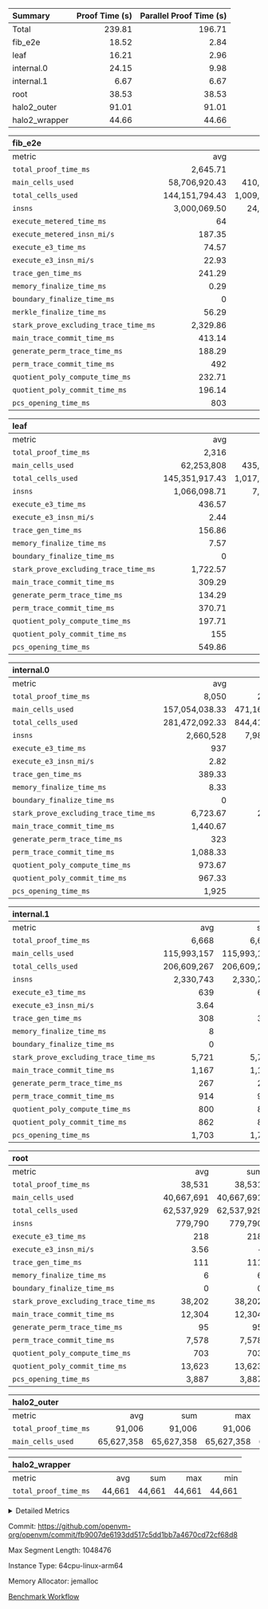 | Summary | Proof Time (s) | Parallel Proof Time (s) |
|:---|---:|---:|
| Total |  239.81 |  196.71 |
| fib_e2e |  18.52 |  2.84 |
| leaf |  16.21 |  2.96 |
| internal.0 |  24.15 |  9.98 |
| internal.1 |  6.67 |  6.67 |
| root |  38.53 |  38.53 |
| halo2_outer |  91.01 |  91.01 |
| halo2_wrapper |  44.66 |  44.66 |


| fib_e2e |||||
|:---|---:|---:|---:|---:|
|metric|avg|sum|max|min|
| `total_proof_time_ms ` |  2,645.71 |  18,520 |  2,841 |  2,018 |
| `main_cells_used     ` |  58,706,920.43 |  410,948,443 |  59,844,647 |  51,910,452 |
| `total_cells_used    ` |  144,151,794.43 |  1,009,062,561 |  146,800,305 |  128,306,942 |
| `insns               ` |  3,000,069.50 |  24,000,556 |  12,000,278 |  1,512,278 |
| `execute_metered_time_ms` |  64 | -          | -          | -          |
| `execute_metered_insn_mi/s` |  187.35 | -          |  187.35 |  187.35 |
| `execute_e3_time_ms  ` |  74.57 |  522 |  76 |  66 |
| `execute_e3_insn_mi/s` |  22.93 | -          |  22.97 |  22.88 |
| `trace_gen_time_ms   ` |  241.29 |  1,689 |  246 |  221 |
| `memory_finalize_time_ms` |  0.29 |  2 |  1 |  0 |
| `boundary_finalize_time_ms` |  0 |  0 |  0 |  0 |
| `merkle_finalize_time_ms` |  56.29 |  394 |  57 |  56 |
| `stark_prove_excluding_trace_time_ms` |  2,329.86 |  16,309 |  2,519 |  1,731 |
| `main_trace_commit_time_ms` |  413.14 |  2,892 |  470 |  309 |
| `generate_perm_trace_time_ms` |  188.29 |  1,318 |  214 |  127 |
| `perm_trace_commit_time_ms` |  492 |  3,444 |  522 |  337 |
| `quotient_poly_compute_time_ms` |  232.71 |  1,629 |  249 |  169 |
| `quotient_poly_commit_time_ms` |  196.14 |  1,373 |  250 |  159 |
| `pcs_opening_time_ms ` |  803 |  5,621 |  838 |  627 |

| leaf |||||
|:---|---:|---:|---:|---:|
|metric|avg|sum|max|min|
| `total_proof_time_ms ` |  2,316 |  16,212 |  2,957 |  2,120 |
| `main_cells_used     ` |  62,253,808 |  435,776,656 |  72,208,875 |  59,356,337 |
| `total_cells_used    ` |  145,351,917.43 |  1,017,463,422 |  170,455,413 |  137,854,587 |
| `insns               ` |  1,066,098.71 |  7,462,691 |  1,260,185 |  1,007,122 |
| `execute_e3_time_ms  ` |  436.57 |  3,056 |  466 |  429 |
| `execute_e3_insn_mi/s` |  2.44 | -          |  2.70 |  2.33 |
| `trace_gen_time_ms   ` |  156.86 |  1,098 |  185 |  148 |
| `memory_finalize_time_ms` |  7.57 |  53 |  8 |  7 |
| `boundary_finalize_time_ms` |  0 |  0 |  0 |  0 |
| `stark_prove_excluding_trace_time_ms` |  1,722.57 |  12,058 |  2,306 |  1,540 |
| `main_trace_commit_time_ms` |  309.29 |  2,165 |  415 |  268 |
| `generate_perm_trace_time_ms` |  134.29 |  940 |  178 |  115 |
| `perm_trace_commit_time_ms` |  370.71 |  2,595 |  505 |  325 |
| `quotient_poly_compute_time_ms` |  197.71 |  1,384 |  254 |  178 |
| `quotient_poly_commit_time_ms` |  155 |  1,085 |  224 |  139 |
| `pcs_opening_time_ms ` |  549.86 |  3,849 |  721 |  496 |

| internal.0 |||||
|:---|---:|---:|---:|---:|
|metric|avg|sum|max|min|
| `total_proof_time_ms ` |  8,050 |  24,150 |  9,979 |  4,442 |
| `main_cells_used     ` |  157,054,038.33 |  471,162,115 |  201,496,393 |  70,097,265 |
| `total_cells_used    ` |  281,472,092.33 |  844,416,277 |  360,281,403 |  126,911,539 |
| `insns               ` |  2,660,528 |  7,981,584 |  3,422,649 |  1,151,497 |
| `execute_e3_time_ms  ` |  937 |  2,811 |  1,204 |  420 |
| `execute_e3_insn_mi/s` |  2.82 | -          |  2.87 |  2.74 |
| `trace_gen_time_ms   ` |  389.33 |  1,168 |  495 |  179 |
| `memory_finalize_time_ms` |  8.33 |  25 |  9 |  7 |
| `boundary_finalize_time_ms` |  0 |  0 |  0 |  0 |
| `stark_prove_excluding_trace_time_ms` |  6,723.67 |  20,171 |  8,281 |  3,843 |
| `main_trace_commit_time_ms` |  1,440.67 |  4,322 |  1,861 |  701 |
| `generate_perm_trace_time_ms` |  323 |  969 |  402 |  172 |
| `perm_trace_commit_time_ms` |  1,088.33 |  3,265 |  1,336 |  596 |
| `quotient_poly_compute_time_ms` |  973.67 |  2,921 |  1,199 |  528 |
| `quotient_poly_commit_time_ms` |  967.33 |  2,902 |  1,208 |  635 |
| `pcs_opening_time_ms ` |  1,925 |  5,775 |  2,294 |  1,207 |

| internal.1 |||||
|:---|---:|---:|---:|---:|
|metric|avg|sum|max|min|
| `total_proof_time_ms ` |  6,668 |  6,668 |  6,668 |  6,668 |
| `main_cells_used     ` |  115,993,157 |  115,993,157 |  115,993,157 |  115,993,157 |
| `total_cells_used    ` |  206,609,267 |  206,609,267 |  206,609,267 |  206,609,267 |
| `insns               ` |  2,330,743 |  2,330,743 |  2,330,743 |  2,330,743 |
| `execute_e3_time_ms  ` |  639 |  639 |  639 |  639 |
| `execute_e3_insn_mi/s` |  3.64 | -          |  3.64 |  3.64 |
| `trace_gen_time_ms   ` |  308 |  308 |  308 |  308 |
| `memory_finalize_time_ms` |  8 |  8 |  8 |  8 |
| `boundary_finalize_time_ms` |  0 |  0 |  0 |  0 |
| `stark_prove_excluding_trace_time_ms` |  5,721 |  5,721 |  5,721 |  5,721 |
| `main_trace_commit_time_ms` |  1,167 |  1,167 |  1,167 |  1,167 |
| `generate_perm_trace_time_ms` |  267 |  267 |  267 |  267 |
| `perm_trace_commit_time_ms` |  914 |  914 |  914 |  914 |
| `quotient_poly_compute_time_ms` |  800 |  800 |  800 |  800 |
| `quotient_poly_commit_time_ms` |  862 |  862 |  862 |  862 |
| `pcs_opening_time_ms ` |  1,703 |  1,703 |  1,703 |  1,703 |

| root |||||
|:---|---:|---:|---:|---:|
|metric|avg|sum|max|min|
| `total_proof_time_ms ` |  38,531 |  38,531 |  38,531 |  38,531 |
| `main_cells_used     ` |  40,667,691 |  40,667,691 |  40,667,691 |  40,667,691 |
| `total_cells_used    ` |  62,537,929 |  62,537,929 |  62,537,929 |  62,537,929 |
| `insns               ` |  779,790 |  779,790 |  779,790 |  779,790 |
| `execute_e3_time_ms  ` |  218 |  218 |  218 |  218 |
| `execute_e3_insn_mi/s` |  3.56 | -          |  3.56 |  3.56 |
| `trace_gen_time_ms   ` |  111 |  111 |  111 |  111 |
| `memory_finalize_time_ms` |  6 |  6 |  6 |  6 |
| `boundary_finalize_time_ms` |  0 |  0 |  0 |  0 |
| `stark_prove_excluding_trace_time_ms` |  38,202 |  38,202 |  38,202 |  38,202 |
| `main_trace_commit_time_ms` |  12,304 |  12,304 |  12,304 |  12,304 |
| `generate_perm_trace_time_ms` |  95 |  95 |  95 |  95 |
| `perm_trace_commit_time_ms` |  7,578 |  7,578 |  7,578 |  7,578 |
| `quotient_poly_compute_time_ms` |  703 |  703 |  703 |  703 |
| `quotient_poly_commit_time_ms` |  13,623 |  13,623 |  13,623 |  13,623 |
| `pcs_opening_time_ms ` |  3,887 |  3,887 |  3,887 |  3,887 |

| halo2_outer |||||
|:---|---:|---:|---:|---:|
|metric|avg|sum|max|min|
| `total_proof_time_ms ` |  91,006 |  91,006 |  91,006 |  91,006 |
| `main_cells_used     ` |  65,627,358 |  65,627,358 |  65,627,358 |  65,627,358 |

| halo2_wrapper |||||
|:---|---:|---:|---:|---:|
|metric|avg|sum|max|min|
| `total_proof_time_ms ` |  44,661 |  44,661 |  44,661 |  44,661 |



<details>
<summary>Detailed Metrics</summary>

|  | trace_gen_time_ms | total_cells_used | prove_time_ms | prove_for_evm_time_ms | memory_finalize_time_ms | main_cells_used | insns | execute_e3_time_ms | execute_e3_insn_mi/s | boundary_finalize_time_ms | app proof_time_ms | agg_layer_time_ms |
| --- | --- | --- | --- | --- | --- | --- | --- | --- | --- | --- | --- |
|  | 111 | 62,537,929 | 91,020 | 44,661 | 7 | 40,667,691 | 779,790 | 219 | 3.55 | 0 | 27,598 | 39,602 | 

| group | total_proof_time_ms | single_leaf_agg_time_ms | single_internal_agg_time_ms | prove_segment_time_ms | num_children | memory_to_vec_partition_time_ms | main_cells_used | insns | fri.log_blowup | execute_metered_time_ms | execute_metered_insn_mi/s | compute_user_public_values_proof_time_ms |
| --- | --- | --- | --- | --- | --- | --- | --- | --- | --- | --- | --- | --- |
| fib_e2e |  |  |  | 3,268 |  | 23 |  | 12,000,278 | 1 | 64 | 187.35 | 53 | 
| halo2_outer | 91,006 |  |  |  |  |  | 65,627,358 |  |  |  |  |  | 
| halo2_wrapper | 44,661 |  |  |  |  |  |  |  |  |  |  |  | 
| internal.0 |  |  | 5,641 |  | 3 |  |  |  | 2 |  |  |  | 
| internal.1 |  |  | 7,890 |  | 3 |  |  |  | 2 |  |  |  | 
| leaf |  | 3,666 |  |  | 1 |  |  |  | 1 |  |  |  | 

| group | air_name | idx | rows | prep_cols | perm_cols | main_cols | cells |
| --- | --- | --- | --- | --- | --- | --- | --- |
| internal.0 | AccessAdapterAir<2> | 0 | 1,048,576 |  | 12 | 11 | 24,117,248 | 
| internal.0 | AccessAdapterAir<2> | 1 | 1,048,576 |  | 12 | 11 | 24,117,248 | 
| internal.0 | AccessAdapterAir<2> | 2 | 524,288 |  | 12 | 11 | 12,058,624 | 
| internal.0 | AccessAdapterAir<4> | 0 | 524,288 |  | 12 | 13 | 13,107,200 | 
| internal.0 | AccessAdapterAir<4> | 1 | 524,288 |  | 12 | 13 | 13,107,200 | 
| internal.0 | AccessAdapterAir<4> | 2 | 262,144 |  | 12 | 13 | 6,553,600 | 
| internal.0 | AccessAdapterAir<8> | 0 | 16,384 |  | 12 | 17 | 475,136 | 
| internal.0 | AccessAdapterAir<8> | 1 | 16,384 |  | 12 | 17 | 475,136 | 
| internal.0 | AccessAdapterAir<8> | 2 | 4,096 |  | 12 | 17 | 118,784 | 
| internal.0 | FriReducedOpeningAir | 0 | 1,048,576 |  | 44 | 27 | 74,448,896 | 
| internal.0 | FriReducedOpeningAir | 1 | 1,048,576 |  | 44 | 27 | 74,448,896 | 
| internal.0 | FriReducedOpeningAir | 2 | 524,288 |  | 44 | 27 | 37,224,448 | 
| internal.0 | JalRangeCheckAir | 0 | 131,072 |  | 16 | 12 | 3,670,016 | 
| internal.0 | JalRangeCheckAir | 1 | 131,072 |  | 16 | 12 | 3,670,016 | 
| internal.0 | JalRangeCheckAir | 2 | 65,536 |  | 16 | 12 | 1,835,008 | 
| internal.0 | NativePoseidon2Air<BabyBearParameters>, 1> | 0 | 262,144 |  | 160 | 398 | 146,276,352 | 
| internal.0 | NativePoseidon2Air<BabyBearParameters>, 1> | 1 | 262,144 |  | 160 | 398 | 146,276,352 | 
| internal.0 | NativePoseidon2Air<BabyBearParameters>, 1> | 2 | 65,536 |  | 160 | 398 | 36,569,088 | 
| internal.0 | PhantomAir | 0 | 65,536 |  | 8 | 6 | 917,504 | 
| internal.0 | PhantomAir | 1 | 65,536 |  | 8 | 6 | 917,504 | 
| internal.0 | PhantomAir | 2 | 16,384 |  | 8 | 6 | 229,376 | 
| internal.0 | ProgramAir | 0 | 131,072 |  | 8 | 10 | 2,359,296 | 
| internal.0 | ProgramAir | 1 | 131,072 |  | 8 | 10 | 2,359,296 | 
| internal.0 | ProgramAir | 2 | 131,072 |  | 8 | 10 | 2,359,296 | 
| internal.0 | VariableRangeCheckerAir | 0 | 262,144 | 2 | 8 | 1 | 2,359,296 | 
| internal.0 | VariableRangeCheckerAir | 1 | 262,144 | 2 | 8 | 1 | 2,359,296 | 
| internal.0 | VariableRangeCheckerAir | 2 | 262,144 | 2 | 8 | 1 | 2,359,296 | 
| internal.0 | VmAirWrapper<AluNativeAdapterAir, FieldArithmeticCoreAir> | 0 | 2,097,152 |  | 20 | 29 | 102,760,448 | 
| internal.0 | VmAirWrapper<AluNativeAdapterAir, FieldArithmeticCoreAir> | 1 | 2,097,152 |  | 20 | 29 | 102,760,448 | 
| internal.0 | VmAirWrapper<AluNativeAdapterAir, FieldArithmeticCoreAir> | 2 | 1,048,576 |  | 20 | 29 | 51,380,224 | 
| internal.0 | VmAirWrapper<BranchNativeAdapterAir, BranchEqualCoreAir<1> | 0 | 524,288 |  | 16 | 23 | 20,447,232 | 
| internal.0 | VmAirWrapper<BranchNativeAdapterAir, BranchEqualCoreAir<1> | 1 | 524,288 |  | 16 | 23 | 20,447,232 | 
| internal.0 | VmAirWrapper<BranchNativeAdapterAir, BranchEqualCoreAir<1> | 2 | 131,072 |  | 16 | 23 | 5,111,808 | 
| internal.0 | VmAirWrapper<NativeAdapterAir<2, 0>, PublicValuesCoreAir> | 0 | 64 |  | 16 | 23 | 2,496 | 
| internal.0 | VmAirWrapper<NativeAdapterAir<2, 0>, PublicValuesCoreAir> | 1 | 64 |  | 16 | 23 | 2,496 | 
| internal.0 | VmAirWrapper<NativeAdapterAir<2, 0>, PublicValuesCoreAir> | 2 | 64 |  | 16 | 23 | 2,496 | 
| internal.0 | VmAirWrapper<NativeLoadStoreAdapterAir<1>, NativeLoadStoreCoreAir<1> | 0 | 1,048,576 |  | 24 | 21 | 47,185,920 | 
| internal.0 | VmAirWrapper<NativeLoadStoreAdapterAir<1>, NativeLoadStoreCoreAir<1> | 1 | 1,048,576 |  | 24 | 21 | 47,185,920 | 
| internal.0 | VmAirWrapper<NativeLoadStoreAdapterAir<1>, NativeLoadStoreCoreAir<1> | 2 | 262,144 |  | 24 | 21 | 11,796,480 | 
| internal.0 | VmAirWrapper<NativeLoadStoreAdapterAir<4>, NativeLoadStoreCoreAir<4> | 0 | 262,144 |  | 24 | 27 | 13,369,344 | 
| internal.0 | VmAirWrapper<NativeLoadStoreAdapterAir<4>, NativeLoadStoreCoreAir<4> | 1 | 262,144 |  | 24 | 27 | 13,369,344 | 
| internal.0 | VmAirWrapper<NativeLoadStoreAdapterAir<4>, NativeLoadStoreCoreAir<4> | 2 | 131,072 |  | 24 | 27 | 6,684,672 | 
| internal.0 | VmAirWrapper<NativeVectorizedAdapterAir<4>, FieldExtensionCoreAir> | 0 | 262,144 |  | 20 | 38 | 15,204,352 | 
| internal.0 | VmAirWrapper<NativeVectorizedAdapterAir<4>, FieldExtensionCoreAir> | 1 | 262,144 |  | 20 | 38 | 15,204,352 | 
| internal.0 | VmAirWrapper<NativeVectorizedAdapterAir<4>, FieldExtensionCoreAir> | 2 | 131,072 |  | 20 | 38 | 7,602,176 | 
| internal.0 | VmConnectorAir | 0 | 2 | 1 | 12 | 5 | 34 | 
| internal.0 | VmConnectorAir | 1 | 2 | 1 | 12 | 5 | 34 | 
| internal.0 | VmConnectorAir | 2 | 2 | 1 | 12 | 5 | 34 | 
| internal.0 | VolatileBoundaryAir | 0 | 262,144 |  | 12 | 12 | 6,291,456 | 
| internal.0 | VolatileBoundaryAir | 1 | 262,144 |  | 12 | 12 | 6,291,456 | 
| internal.0 | VolatileBoundaryAir | 2 | 131,072 |  | 12 | 12 | 3,145,728 | 
| internal.1 | AccessAdapterAir<2> | 3 | 524,288 |  | 12 | 11 | 12,058,624 | 
| internal.1 | AccessAdapterAir<4> | 3 | 262,144 |  | 12 | 13 | 6,553,600 | 
| internal.1 | AccessAdapterAir<8> | 3 | 8,192 |  | 12 | 17 | 237,568 | 
| internal.1 | FriReducedOpeningAir | 3 | 524,288 |  | 44 | 27 | 37,224,448 | 
| internal.1 | JalRangeCheckAir | 3 | 131,072 |  | 16 | 12 | 3,670,016 | 
| internal.1 | NativePoseidon2Air<BabyBearParameters>, 1> | 3 | 131,072 |  | 160 | 398 | 73,138,176 | 
| internal.1 | PhantomAir | 3 | 32,768 |  | 8 | 6 | 458,752 | 
| internal.1 | ProgramAir | 3 | 131,072 |  | 8 | 10 | 2,359,296 | 
| internal.1 | VariableRangeCheckerAir | 3 | 262,144 | 2 | 8 | 1 | 2,359,296 | 
| internal.1 | VmAirWrapper<AluNativeAdapterAir, FieldArithmeticCoreAir> | 3 | 2,097,152 |  | 20 | 29 | 102,760,448 | 
| internal.1 | VmAirWrapper<BranchNativeAdapterAir, BranchEqualCoreAir<1> | 3 | 262,144 |  | 16 | 23 | 10,223,616 | 
| internal.1 | VmAirWrapper<NativeAdapterAir<2, 0>, PublicValuesCoreAir> | 3 | 64 |  | 16 | 23 | 2,496 | 
| internal.1 | VmAirWrapper<NativeLoadStoreAdapterAir<1>, NativeLoadStoreCoreAir<1> | 3 | 524,288 |  | 24 | 21 | 23,592,960 | 
| internal.1 | VmAirWrapper<NativeLoadStoreAdapterAir<4>, NativeLoadStoreCoreAir<4> | 3 | 131,072 |  | 24 | 27 | 6,684,672 | 
| internal.1 | VmAirWrapper<NativeVectorizedAdapterAir<4>, FieldExtensionCoreAir> | 3 | 262,144 |  | 20 | 38 | 15,204,352 | 
| internal.1 | VmConnectorAir | 3 | 2 | 1 | 12 | 5 | 34 | 
| internal.1 | VolatileBoundaryAir | 3 | 262,144 |  | 12 | 12 | 6,291,456 | 
| leaf | AccessAdapterAir<2> | 0 | 262,144 |  | 16 | 11 | 7,077,888 | 
| leaf | AccessAdapterAir<2> | 1 | 262,144 |  | 16 | 11 | 7,077,888 | 
| leaf | AccessAdapterAir<2> | 2 | 262,144 |  | 16 | 11 | 7,077,888 | 
| leaf | AccessAdapterAir<2> | 3 | 262,144 |  | 16 | 11 | 7,077,888 | 
| leaf | AccessAdapterAir<2> | 4 | 262,144 |  | 16 | 11 | 7,077,888 | 
| leaf | AccessAdapterAir<2> | 5 | 262,144 |  | 16 | 11 | 7,077,888 | 
| leaf | AccessAdapterAir<2> | 6 | 262,144 |  | 16 | 11 | 7,077,888 | 
| leaf | AccessAdapterAir<4> | 0 | 131,072 |  | 16 | 13 | 3,801,088 | 
| leaf | AccessAdapterAir<4> | 1 | 131,072 |  | 16 | 13 | 3,801,088 | 
| leaf | AccessAdapterAir<4> | 2 | 131,072 |  | 16 | 13 | 3,801,088 | 
| leaf | AccessAdapterAir<4> | 3 | 131,072 |  | 16 | 13 | 3,801,088 | 
| leaf | AccessAdapterAir<4> | 4 | 131,072 |  | 16 | 13 | 3,801,088 | 
| leaf | AccessAdapterAir<4> | 5 | 131,072 |  | 16 | 13 | 3,801,088 | 
| leaf | AccessAdapterAir<4> | 6 | 131,072 |  | 16 | 13 | 3,801,088 | 
| leaf | AccessAdapterAir<8> | 0 | 4,096 |  | 16 | 17 | 135,168 | 
| leaf | AccessAdapterAir<8> | 1 | 2,048 |  | 16 | 17 | 67,584 | 
| leaf | AccessAdapterAir<8> | 2 | 2,048 |  | 16 | 17 | 67,584 | 
| leaf | AccessAdapterAir<8> | 3 | 2,048 |  | 16 | 17 | 67,584 | 
| leaf | AccessAdapterAir<8> | 4 | 2,048 |  | 16 | 17 | 67,584 | 
| leaf | AccessAdapterAir<8> | 5 | 2,048 |  | 16 | 17 | 67,584 | 
| leaf | AccessAdapterAir<8> | 6 | 4,096 |  | 16 | 17 | 135,168 | 
| leaf | FriReducedOpeningAir | 0 | 524,288 |  | 84 | 27 | 58,195,968 | 
| leaf | FriReducedOpeningAir | 1 | 262,144 |  | 84 | 27 | 29,097,984 | 
| leaf | FriReducedOpeningAir | 2 | 262,144 |  | 84 | 27 | 29,097,984 | 
| leaf | FriReducedOpeningAir | 3 | 262,144 |  | 84 | 27 | 29,097,984 | 
| leaf | FriReducedOpeningAir | 4 | 262,144 |  | 84 | 27 | 29,097,984 | 
| leaf | FriReducedOpeningAir | 5 | 262,144 |  | 84 | 27 | 29,097,984 | 
| leaf | FriReducedOpeningAir | 6 | 262,144 |  | 84 | 27 | 29,097,984 | 
| leaf | JalRangeCheckAir | 0 | 65,536 |  | 28 | 12 | 2,621,440 | 
| leaf | JalRangeCheckAir | 1 | 65,536 |  | 28 | 12 | 2,621,440 | 
| leaf | JalRangeCheckAir | 2 | 65,536 |  | 28 | 12 | 2,621,440 | 
| leaf | JalRangeCheckAir | 3 | 65,536 |  | 28 | 12 | 2,621,440 | 
| leaf | JalRangeCheckAir | 4 | 65,536 |  | 28 | 12 | 2,621,440 | 
| leaf | JalRangeCheckAir | 5 | 65,536 |  | 28 | 12 | 2,621,440 | 
| leaf | JalRangeCheckAir | 6 | 65,536 |  | 28 | 12 | 2,621,440 | 
| leaf | NativePoseidon2Air<BabyBearParameters>, 1> | 0 | 65,536 |  | 312 | 398 | 46,530,560 | 
| leaf | NativePoseidon2Air<BabyBearParameters>, 1> | 1 | 65,536 |  | 312 | 398 | 46,530,560 | 
| leaf | NativePoseidon2Air<BabyBearParameters>, 1> | 2 | 65,536 |  | 312 | 398 | 46,530,560 | 
| leaf | NativePoseidon2Air<BabyBearParameters>, 1> | 3 | 65,536 |  | 312 | 398 | 46,530,560 | 
| leaf | NativePoseidon2Air<BabyBearParameters>, 1> | 4 | 65,536 |  | 312 | 398 | 46,530,560 | 
| leaf | NativePoseidon2Air<BabyBearParameters>, 1> | 5 | 65,536 |  | 312 | 398 | 46,530,560 | 
| leaf | NativePoseidon2Air<BabyBearParameters>, 1> | 6 | 65,536 |  | 312 | 398 | 46,530,560 | 
| leaf | PhantomAir | 0 | 32,768 |  | 12 | 6 | 589,824 | 
| leaf | PhantomAir | 1 | 32,768 |  | 12 | 6 | 589,824 | 
| leaf | PhantomAir | 2 | 32,768 |  | 12 | 6 | 589,824 | 
| leaf | PhantomAir | 3 | 32,768 |  | 12 | 6 | 589,824 | 
| leaf | PhantomAir | 4 | 32,768 |  | 12 | 6 | 589,824 | 
| leaf | PhantomAir | 5 | 32,768 |  | 12 | 6 | 589,824 | 
| leaf | PhantomAir | 6 | 32,768 |  | 12 | 6 | 589,824 | 
| leaf | ProgramAir | 0 | 131,072 |  | 8 | 10 | 2,359,296 | 
| leaf | ProgramAir | 1 | 131,072 |  | 8 | 10 | 2,359,296 | 
| leaf | ProgramAir | 2 | 131,072 |  | 8 | 10 | 2,359,296 | 
| leaf | ProgramAir | 3 | 131,072 |  | 8 | 10 | 2,359,296 | 
| leaf | ProgramAir | 4 | 131,072 |  | 8 | 10 | 2,359,296 | 
| leaf | ProgramAir | 5 | 131,072 |  | 8 | 10 | 2,359,296 | 
| leaf | ProgramAir | 6 | 131,072 |  | 8 | 10 | 2,359,296 | 
| leaf | VariableRangeCheckerAir | 0 | 262,144 | 2 | 8 | 1 | 2,359,296 | 
| leaf | VariableRangeCheckerAir | 1 | 262,144 | 2 | 8 | 1 | 2,359,296 | 
| leaf | VariableRangeCheckerAir | 2 | 262,144 | 2 | 8 | 1 | 2,359,296 | 
| leaf | VariableRangeCheckerAir | 3 | 262,144 | 2 | 8 | 1 | 2,359,296 | 
| leaf | VariableRangeCheckerAir | 4 | 262,144 | 2 | 8 | 1 | 2,359,296 | 
| leaf | VariableRangeCheckerAir | 5 | 262,144 | 2 | 8 | 1 | 2,359,296 | 
| leaf | VariableRangeCheckerAir | 6 | 262,144 | 2 | 8 | 1 | 2,359,296 | 
| leaf | VmAirWrapper<AluNativeAdapterAir, FieldArithmeticCoreAir> | 0 | 1,048,576 |  | 36 | 29 | 68,157,440 | 
| leaf | VmAirWrapper<AluNativeAdapterAir, FieldArithmeticCoreAir> | 1 | 524,288 |  | 36 | 29 | 34,078,720 | 
| leaf | VmAirWrapper<AluNativeAdapterAir, FieldArithmeticCoreAir> | 2 | 524,288 |  | 36 | 29 | 34,078,720 | 
| leaf | VmAirWrapper<AluNativeAdapterAir, FieldArithmeticCoreAir> | 3 | 524,288 |  | 36 | 29 | 34,078,720 | 
| leaf | VmAirWrapper<AluNativeAdapterAir, FieldArithmeticCoreAir> | 4 | 524,288 |  | 36 | 29 | 34,078,720 | 
| leaf | VmAirWrapper<AluNativeAdapterAir, FieldArithmeticCoreAir> | 5 | 524,288 |  | 36 | 29 | 34,078,720 | 
| leaf | VmAirWrapper<AluNativeAdapterAir, FieldArithmeticCoreAir> | 6 | 1,048,576 |  | 36 | 29 | 68,157,440 | 
| leaf | VmAirWrapper<BranchNativeAdapterAir, BranchEqualCoreAir<1> | 0 | 131,072 |  | 28 | 23 | 6,684,672 | 
| leaf | VmAirWrapper<BranchNativeAdapterAir, BranchEqualCoreAir<1> | 1 | 131,072 |  | 28 | 23 | 6,684,672 | 
| leaf | VmAirWrapper<BranchNativeAdapterAir, BranchEqualCoreAir<1> | 2 | 131,072 |  | 28 | 23 | 6,684,672 | 
| leaf | VmAirWrapper<BranchNativeAdapterAir, BranchEqualCoreAir<1> | 3 | 131,072 |  | 28 | 23 | 6,684,672 | 
| leaf | VmAirWrapper<BranchNativeAdapterAir, BranchEqualCoreAir<1> | 4 | 131,072 |  | 28 | 23 | 6,684,672 | 
| leaf | VmAirWrapper<BranchNativeAdapterAir, BranchEqualCoreAir<1> | 5 | 131,072 |  | 28 | 23 | 6,684,672 | 
| leaf | VmAirWrapper<BranchNativeAdapterAir, BranchEqualCoreAir<1> | 6 | 131,072 |  | 28 | 23 | 6,684,672 | 
| leaf | VmAirWrapper<NativeAdapterAir<2, 0>, PublicValuesCoreAir> | 0 | 64 |  | 28 | 27 | 3,520 | 
| leaf | VmAirWrapper<NativeAdapterAir<2, 0>, PublicValuesCoreAir> | 1 | 64 |  | 28 | 27 | 3,520 | 
| leaf | VmAirWrapper<NativeAdapterAir<2, 0>, PublicValuesCoreAir> | 2 | 64 |  | 28 | 27 | 3,520 | 
| leaf | VmAirWrapper<NativeAdapterAir<2, 0>, PublicValuesCoreAir> | 3 | 64 |  | 28 | 27 | 3,520 | 
| leaf | VmAirWrapper<NativeAdapterAir<2, 0>, PublicValuesCoreAir> | 4 | 64 |  | 28 | 27 | 3,520 | 
| leaf | VmAirWrapper<NativeAdapterAir<2, 0>, PublicValuesCoreAir> | 5 | 64 |  | 28 | 27 | 3,520 | 
| leaf | VmAirWrapper<NativeAdapterAir<2, 0>, PublicValuesCoreAir> | 6 | 64 |  | 28 | 27 | 3,520 | 
| leaf | VmAirWrapper<NativeLoadStoreAdapterAir<1>, NativeLoadStoreCoreAir<1> | 0 | 524,288 |  | 40 | 21 | 31,981,568 | 
| leaf | VmAirWrapper<NativeLoadStoreAdapterAir<1>, NativeLoadStoreCoreAir<1> | 1 | 262,144 |  | 40 | 21 | 15,990,784 | 
| leaf | VmAirWrapper<NativeLoadStoreAdapterAir<1>, NativeLoadStoreCoreAir<1> | 2 | 262,144 |  | 40 | 21 | 15,990,784 | 
| leaf | VmAirWrapper<NativeLoadStoreAdapterAir<1>, NativeLoadStoreCoreAir<1> | 3 | 262,144 |  | 40 | 21 | 15,990,784 | 
| leaf | VmAirWrapper<NativeLoadStoreAdapterAir<1>, NativeLoadStoreCoreAir<1> | 4 | 262,144 |  | 40 | 21 | 15,990,784 | 
| leaf | VmAirWrapper<NativeLoadStoreAdapterAir<1>, NativeLoadStoreCoreAir<1> | 5 | 262,144 |  | 40 | 21 | 15,990,784 | 
| leaf | VmAirWrapper<NativeLoadStoreAdapterAir<1>, NativeLoadStoreCoreAir<1> | 6 | 262,144 |  | 40 | 21 | 15,990,784 | 
| leaf | VmAirWrapper<NativeLoadStoreAdapterAir<4>, NativeLoadStoreCoreAir<4> | 0 | 131,072 |  | 40 | 27 | 8,781,824 | 
| leaf | VmAirWrapper<NativeLoadStoreAdapterAir<4>, NativeLoadStoreCoreAir<4> | 1 | 131,072 |  | 40 | 27 | 8,781,824 | 
| leaf | VmAirWrapper<NativeLoadStoreAdapterAir<4>, NativeLoadStoreCoreAir<4> | 2 | 131,072 |  | 40 | 27 | 8,781,824 | 
| leaf | VmAirWrapper<NativeLoadStoreAdapterAir<4>, NativeLoadStoreCoreAir<4> | 3 | 131,072 |  | 40 | 27 | 8,781,824 | 
| leaf | VmAirWrapper<NativeLoadStoreAdapterAir<4>, NativeLoadStoreCoreAir<4> | 4 | 131,072 |  | 40 | 27 | 8,781,824 | 
| leaf | VmAirWrapper<NativeLoadStoreAdapterAir<4>, NativeLoadStoreCoreAir<4> | 5 | 131,072 |  | 40 | 27 | 8,781,824 | 
| leaf | VmAirWrapper<NativeLoadStoreAdapterAir<4>, NativeLoadStoreCoreAir<4> | 6 | 131,072 |  | 40 | 27 | 8,781,824 | 
| leaf | VmAirWrapper<NativeVectorizedAdapterAir<4>, FieldExtensionCoreAir> | 0 | 131,072 |  | 36 | 38 | 9,699,328 | 
| leaf | VmAirWrapper<NativeVectorizedAdapterAir<4>, FieldExtensionCoreAir> | 1 | 65,536 |  | 36 | 38 | 4,849,664 | 
| leaf | VmAirWrapper<NativeVectorizedAdapterAir<4>, FieldExtensionCoreAir> | 2 | 65,536 |  | 36 | 38 | 4,849,664 | 
| leaf | VmAirWrapper<NativeVectorizedAdapterAir<4>, FieldExtensionCoreAir> | 3 | 65,536 |  | 36 | 38 | 4,849,664 | 
| leaf | VmAirWrapper<NativeVectorizedAdapterAir<4>, FieldExtensionCoreAir> | 4 | 65,536 |  | 36 | 38 | 4,849,664 | 
| leaf | VmAirWrapper<NativeVectorizedAdapterAir<4>, FieldExtensionCoreAir> | 5 | 65,536 |  | 36 | 38 | 4,849,664 | 
| leaf | VmAirWrapper<NativeVectorizedAdapterAir<4>, FieldExtensionCoreAir> | 6 | 131,072 |  | 36 | 38 | 9,699,328 | 
| leaf | VmConnectorAir | 0 | 2 | 1 | 16 | 5 | 42 | 
| leaf | VmConnectorAir | 1 | 2 | 1 | 16 | 5 | 42 | 
| leaf | VmConnectorAir | 2 | 2 | 1 | 16 | 5 | 42 | 
| leaf | VmConnectorAir | 3 | 2 | 1 | 16 | 5 | 42 | 
| leaf | VmConnectorAir | 4 | 2 | 1 | 16 | 5 | 42 | 
| leaf | VmConnectorAir | 5 | 2 | 1 | 16 | 5 | 42 | 
| leaf | VmConnectorAir | 6 | 2 | 1 | 16 | 5 | 42 | 
| leaf | VolatileBoundaryAir | 0 | 131,072 |  | 20 | 12 | 4,194,304 | 
| leaf | VolatileBoundaryAir | 1 | 131,072 |  | 20 | 12 | 4,194,304 | 
| leaf | VolatileBoundaryAir | 2 | 131,072 |  | 20 | 12 | 4,194,304 | 
| leaf | VolatileBoundaryAir | 3 | 131,072 |  | 20 | 12 | 4,194,304 | 
| leaf | VolatileBoundaryAir | 4 | 131,072 |  | 20 | 12 | 4,194,304 | 
| leaf | VolatileBoundaryAir | 5 | 131,072 |  | 20 | 12 | 4,194,304 | 
| leaf | VolatileBoundaryAir | 6 | 131,072 |  | 20 | 12 | 4,194,304 | 
| root | AccessAdapterAir<2> | 0 | 262,144 |  | 8 | 11 | 4,980,736 | 
| root | AccessAdapterAir<4> | 0 | 131,072 |  | 8 | 13 | 2,752,512 | 
| root | AccessAdapterAir<8> | 0 | 4,096 |  | 8 | 17 | 102,400 | 
| root | FriReducedOpeningAir | 0 | 131,072 |  | 24 | 27 | 6,684,672 | 
| root | JalRangeCheckAir | 0 | 32,768 |  | 12 | 12 | 786,432 | 
| root | NativePoseidon2Air<BabyBearParameters>, 1> | 0 | 32,768 |  | 84 | 398 | 15,794,176 | 
| root | PhantomAir | 0 | 8,192 |  | 8 | 6 | 114,688 | 
| root | ProgramAir | 0 | 131,072 |  | 8 | 10 | 2,359,296 | 
| root | VariableRangeCheckerAir | 0 | 262,144 | 2 | 8 | 1 | 2,359,296 | 
| root | VmAirWrapper<AluNativeAdapterAir, FieldArithmeticCoreAir> | 0 | 524,288 |  | 12 | 29 | 21,495,808 | 
| root | VmAirWrapper<BranchNativeAdapterAir, BranchEqualCoreAir<1> | 0 | 131,072 |  | 12 | 23 | 4,587,520 | 
| root | VmAirWrapper<NativeAdapterAir<2, 0>, PublicValuesCoreAir> | 0 | 64 |  | 12 | 22 | 2,176 | 
| root | VmAirWrapper<NativeLoadStoreAdapterAir<1>, NativeLoadStoreCoreAir<1> | 0 | 262,144 |  | 16 | 21 | 9,699,328 | 
| root | VmAirWrapper<NativeLoadStoreAdapterAir<4>, NativeLoadStoreCoreAir<4> | 0 | 65,536 |  | 16 | 27 | 2,818,048 | 
| root | VmAirWrapper<NativeVectorizedAdapterAir<4>, FieldExtensionCoreAir> | 0 | 65,536 |  | 12 | 38 | 3,276,800 | 
| root | VmConnectorAir | 0 | 2 | 1 | 8 | 5 | 26 | 
| root | VolatileBoundaryAir | 0 | 131,072 |  | 8 | 12 | 2,621,440 | 

| group | air_name | segment | rows | prep_cols | perm_cols | main_cols | cells |
| --- | --- | --- | --- | --- | --- | --- | --- |
| fib_e2e | AccessAdapterAir<8> | 0 | 64 |  | 16 | 17 | 2,112 | 
| fib_e2e | AccessAdapterAir<8> | 1 | 16 |  | 16 | 17 | 528 | 
| fib_e2e | AccessAdapterAir<8> | 2 | 16 |  | 16 | 17 | 528 | 
| fib_e2e | AccessAdapterAir<8> | 3 | 16 |  | 16 | 17 | 528 | 
| fib_e2e | AccessAdapterAir<8> | 4 | 16 |  | 16 | 17 | 528 | 
| fib_e2e | AccessAdapterAir<8> | 5 | 16 |  | 16 | 17 | 528 | 
| fib_e2e | AccessAdapterAir<8> | 6 | 64 |  | 16 | 17 | 2,112 | 
| fib_e2e | BitwiseOperationLookupAir<8> | 0 | 65,536 | 3 | 8 | 2 | 655,360 | 
| fib_e2e | BitwiseOperationLookupAir<8> | 1 | 65,536 | 3 | 8 | 2 | 655,360 | 
| fib_e2e | BitwiseOperationLookupAir<8> | 2 | 65,536 | 3 | 8 | 2 | 655,360 | 
| fib_e2e | BitwiseOperationLookupAir<8> | 3 | 65,536 | 3 | 8 | 2 | 655,360 | 
| fib_e2e | BitwiseOperationLookupAir<8> | 4 | 65,536 | 3 | 8 | 2 | 655,360 | 
| fib_e2e | BitwiseOperationLookupAir<8> | 5 | 65,536 | 3 | 8 | 2 | 655,360 | 
| fib_e2e | BitwiseOperationLookupAir<8> | 6 | 65,536 | 3 | 8 | 2 | 655,360 | 
| fib_e2e | MemoryMerkleAir<8> | 0 | 256 |  | 16 | 32 | 12,288 | 
| fib_e2e | MemoryMerkleAir<8> | 1 | 128 |  | 16 | 32 | 6,144 | 
| fib_e2e | MemoryMerkleAir<8> | 2 | 128 |  | 16 | 32 | 6,144 | 
| fib_e2e | MemoryMerkleAir<8> | 3 | 128 |  | 16 | 32 | 6,144 | 
| fib_e2e | MemoryMerkleAir<8> | 4 | 128 |  | 16 | 32 | 6,144 | 
| fib_e2e | MemoryMerkleAir<8> | 5 | 128 |  | 16 | 32 | 6,144 | 
| fib_e2e | MemoryMerkleAir<8> | 6 | 256 |  | 16 | 32 | 12,288 | 
| fib_e2e | PersistentBoundaryAir<8> | 0 | 64 |  | 12 | 20 | 2,048 | 
| fib_e2e | PersistentBoundaryAir<8> | 1 | 16 |  | 12 | 20 | 512 | 
| fib_e2e | PersistentBoundaryAir<8> | 2 | 16 |  | 12 | 20 | 512 | 
| fib_e2e | PersistentBoundaryAir<8> | 3 | 16 |  | 12 | 20 | 512 | 
| fib_e2e | PersistentBoundaryAir<8> | 4 | 16 |  | 12 | 20 | 512 | 
| fib_e2e | PersistentBoundaryAir<8> | 5 | 16 |  | 12 | 20 | 512 | 
| fib_e2e | PersistentBoundaryAir<8> | 6 | 64 |  | 12 | 20 | 2,048 | 
| fib_e2e | PhantomAir | 0 | 1 |  | 12 | 6 | 18 | 
| fib_e2e | Poseidon2PeripheryAir<BabyBearParameters>, 1> | 0 | 256 |  | 8 | 300 | 78,848 | 
| fib_e2e | Poseidon2PeripheryAir<BabyBearParameters>, 1> | 1 | 128 |  | 8 | 300 | 39,424 | 
| fib_e2e | Poseidon2PeripheryAir<BabyBearParameters>, 1> | 2 | 128 |  | 8 | 300 | 39,424 | 
| fib_e2e | Poseidon2PeripheryAir<BabyBearParameters>, 1> | 3 | 128 |  | 8 | 300 | 39,424 | 
| fib_e2e | Poseidon2PeripheryAir<BabyBearParameters>, 1> | 4 | 128 |  | 8 | 300 | 39,424 | 
| fib_e2e | Poseidon2PeripheryAir<BabyBearParameters>, 1> | 5 | 128 |  | 8 | 300 | 39,424 | 
| fib_e2e | Poseidon2PeripheryAir<BabyBearParameters>, 1> | 6 | 512 |  | 8 | 300 | 157,696 | 
| fib_e2e | ProgramAir | 0 | 8,192 |  | 8 | 10 | 147,456 | 
| fib_e2e | ProgramAir | 1 | 8,192 |  | 8 | 10 | 147,456 | 
| fib_e2e | ProgramAir | 2 | 8,192 |  | 8 | 10 | 147,456 | 
| fib_e2e | ProgramAir | 3 | 8,192 |  | 8 | 10 | 147,456 | 
| fib_e2e | ProgramAir | 4 | 8,192 |  | 8 | 10 | 147,456 | 
| fib_e2e | ProgramAir | 5 | 8,192 |  | 8 | 10 | 147,456 | 
| fib_e2e | ProgramAir | 6 | 8,192 |  | 8 | 10 | 147,456 | 
| fib_e2e | RangeTupleCheckerAir<2> | 0 | 524,288 | 2 | 8 | 1 | 4,718,592 | 
| fib_e2e | RangeTupleCheckerAir<2> | 1 | 524,288 | 2 | 8 | 1 | 4,718,592 | 
| fib_e2e | RangeTupleCheckerAir<2> | 2 | 524,288 | 2 | 8 | 1 | 4,718,592 | 
| fib_e2e | RangeTupleCheckerAir<2> | 3 | 524,288 | 2 | 8 | 1 | 4,718,592 | 
| fib_e2e | RangeTupleCheckerAir<2> | 4 | 524,288 | 2 | 8 | 1 | 4,718,592 | 
| fib_e2e | RangeTupleCheckerAir<2> | 5 | 524,288 | 2 | 8 | 1 | 4,718,592 | 
| fib_e2e | RangeTupleCheckerAir<2> | 6 | 524,288 | 2 | 8 | 1 | 4,718,592 | 
| fib_e2e | Rv32HintStoreAir | 0 | 4 |  | 44 | 32 | 304 | 
| fib_e2e | VariableRangeCheckerAir | 0 | 262,144 | 2 | 8 | 1 | 2,359,296 | 
| fib_e2e | VariableRangeCheckerAir | 1 | 262,144 | 2 | 8 | 1 | 2,359,296 | 
| fib_e2e | VariableRangeCheckerAir | 2 | 262,144 | 2 | 8 | 1 | 2,359,296 | 
| fib_e2e | VariableRangeCheckerAir | 3 | 262,144 | 2 | 8 | 1 | 2,359,296 | 
| fib_e2e | VariableRangeCheckerAir | 4 | 262,144 | 2 | 8 | 1 | 2,359,296 | 
| fib_e2e | VariableRangeCheckerAir | 5 | 262,144 | 2 | 8 | 1 | 2,359,296 | 
| fib_e2e | VariableRangeCheckerAir | 6 | 262,144 | 2 | 8 | 1 | 2,359,296 | 
| fib_e2e | VmAirWrapper<Rv32BaseAluAdapterAir, BaseAluCoreAir<4, 8> | 0 | 2,097,152 |  | 52 | 36 | 184,549,376 | 
| fib_e2e | VmAirWrapper<Rv32BaseAluAdapterAir, BaseAluCoreAir<4, 8> | 1 | 2,097,152 |  | 52 | 36 | 184,549,376 | 
| fib_e2e | VmAirWrapper<Rv32BaseAluAdapterAir, BaseAluCoreAir<4, 8> | 2 | 2,097,152 |  | 52 | 36 | 184,549,376 | 
| fib_e2e | VmAirWrapper<Rv32BaseAluAdapterAir, BaseAluCoreAir<4, 8> | 3 | 2,097,152 |  | 52 | 36 | 184,549,376 | 
| fib_e2e | VmAirWrapper<Rv32BaseAluAdapterAir, BaseAluCoreAir<4, 8> | 4 | 2,097,152 |  | 52 | 36 | 184,549,376 | 
| fib_e2e | VmAirWrapper<Rv32BaseAluAdapterAir, BaseAluCoreAir<4, 8> | 5 | 2,097,152 |  | 52 | 36 | 184,549,376 | 
| fib_e2e | VmAirWrapper<Rv32BaseAluAdapterAir, BaseAluCoreAir<4, 8> | 6 | 1,048,576 |  | 52 | 36 | 92,274,688 | 
| fib_e2e | VmAirWrapper<Rv32BaseAluAdapterAir, LessThanCoreAir<4, 8> | 0 | 524,288 |  | 40 | 37 | 40,370,176 | 
| fib_e2e | VmAirWrapper<Rv32BaseAluAdapterAir, LessThanCoreAir<4, 8> | 1 | 524,288 |  | 40 | 37 | 40,370,176 | 
| fib_e2e | VmAirWrapper<Rv32BaseAluAdapterAir, LessThanCoreAir<4, 8> | 2 | 524,288 |  | 40 | 37 | 40,370,176 | 
| fib_e2e | VmAirWrapper<Rv32BaseAluAdapterAir, LessThanCoreAir<4, 8> | 3 | 524,288 |  | 40 | 37 | 40,370,176 | 
| fib_e2e | VmAirWrapper<Rv32BaseAluAdapterAir, LessThanCoreAir<4, 8> | 4 | 524,288 |  | 40 | 37 | 40,370,176 | 
| fib_e2e | VmAirWrapper<Rv32BaseAluAdapterAir, LessThanCoreAir<4, 8> | 5 | 524,288 |  | 40 | 37 | 40,370,176 | 
| fib_e2e | VmAirWrapper<Rv32BaseAluAdapterAir, LessThanCoreAir<4, 8> | 6 | 524,288 |  | 40 | 37 | 40,370,176 | 
| fib_e2e | VmAirWrapper<Rv32BranchAdapterAir, BranchEqualCoreAir<4> | 0 | 262,144 |  | 28 | 26 | 14,155,776 | 
| fib_e2e | VmAirWrapper<Rv32BranchAdapterAir, BranchEqualCoreAir<4> | 1 | 262,144 |  | 28 | 26 | 14,155,776 | 
| fib_e2e | VmAirWrapper<Rv32BranchAdapterAir, BranchEqualCoreAir<4> | 2 | 262,144 |  | 28 | 26 | 14,155,776 | 
| fib_e2e | VmAirWrapper<Rv32BranchAdapterAir, BranchEqualCoreAir<4> | 3 | 262,144 |  | 28 | 26 | 14,155,776 | 
| fib_e2e | VmAirWrapper<Rv32BranchAdapterAir, BranchEqualCoreAir<4> | 4 | 262,144 |  | 28 | 26 | 14,155,776 | 
| fib_e2e | VmAirWrapper<Rv32BranchAdapterAir, BranchEqualCoreAir<4> | 5 | 262,144 |  | 28 | 26 | 14,155,776 | 
| fib_e2e | VmAirWrapper<Rv32BranchAdapterAir, BranchEqualCoreAir<4> | 6 | 262,144 |  | 28 | 26 | 14,155,776 | 
| fib_e2e | VmAirWrapper<Rv32BranchAdapterAir, BranchLessThanCoreAir<4, 8> | 0 | 8 |  | 32 | 32 | 512 | 
| fib_e2e | VmAirWrapper<Rv32BranchAdapterAir, BranchLessThanCoreAir<4, 8> | 6 | 2 |  | 32 | 32 | 128 | 
| fib_e2e | VmAirWrapper<Rv32CondRdWriteAdapterAir, Rv32JalLuiCoreAir> | 0 | 131,072 |  | 28 | 18 | 6,029,312 | 
| fib_e2e | VmAirWrapper<Rv32CondRdWriteAdapterAir, Rv32JalLuiCoreAir> | 1 | 131,072 |  | 28 | 18 | 6,029,312 | 
| fib_e2e | VmAirWrapper<Rv32CondRdWriteAdapterAir, Rv32JalLuiCoreAir> | 2 | 131,072 |  | 28 | 18 | 6,029,312 | 
| fib_e2e | VmAirWrapper<Rv32CondRdWriteAdapterAir, Rv32JalLuiCoreAir> | 3 | 131,072 |  | 28 | 18 | 6,029,312 | 
| fib_e2e | VmAirWrapper<Rv32CondRdWriteAdapterAir, Rv32JalLuiCoreAir> | 4 | 131,072 |  | 28 | 18 | 6,029,312 | 
| fib_e2e | VmAirWrapper<Rv32CondRdWriteAdapterAir, Rv32JalLuiCoreAir> | 5 | 131,072 |  | 28 | 18 | 6,029,312 | 
| fib_e2e | VmAirWrapper<Rv32CondRdWriteAdapterAir, Rv32JalLuiCoreAir> | 6 | 131,072 |  | 28 | 18 | 6,029,312 | 
| fib_e2e | VmAirWrapper<Rv32JalrAdapterAir, Rv32JalrCoreAir> | 0 | 16 |  | 36 | 28 | 1,024 | 
| fib_e2e | VmAirWrapper<Rv32JalrAdapterAir, Rv32JalrCoreAir> | 6 | 16 |  | 36 | 28 | 1,024 | 
| fib_e2e | VmAirWrapper<Rv32LoadStoreAdapterAir, LoadStoreCoreAir<4> | 0 | 32 |  | 52 | 41 | 2,976 | 
| fib_e2e | VmAirWrapper<Rv32LoadStoreAdapterAir, LoadStoreCoreAir<4> | 6 | 64 |  | 52 | 41 | 5,952 | 
| fib_e2e | VmAirWrapper<Rv32RdWriteAdapterAir, Rv32AuipcCoreAir> | 0 | 8 |  | 28 | 20 | 384 | 
| fib_e2e | VmAirWrapper<Rv32RdWriteAdapterAir, Rv32AuipcCoreAir> | 6 | 8 |  | 28 | 20 | 384 | 
| fib_e2e | VmConnectorAir | 0 | 2 | 1 | 16 | 5 | 42 | 
| fib_e2e | VmConnectorAir | 1 | 2 | 1 | 16 | 5 | 42 | 
| fib_e2e | VmConnectorAir | 2 | 2 | 1 | 16 | 5 | 42 | 
| fib_e2e | VmConnectorAir | 3 | 2 | 1 | 16 | 5 | 42 | 
| fib_e2e | VmConnectorAir | 4 | 2 | 1 | 16 | 5 | 42 | 
| fib_e2e | VmConnectorAir | 5 | 2 | 1 | 16 | 5 | 42 | 
| fib_e2e | VmConnectorAir | 6 | 2 | 1 | 16 | 5 | 42 | 

| group | idx | trace_gen_time_ms | total_proof_time_ms | total_cells_used | total_cells | stark_prove_excluding_trace_time_ms | quotient_poly_compute_time_ms | quotient_poly_commit_time_ms | perm_trace_commit_time_ms | pcs_opening_time_ms | memory_finalize_time_ms | main_trace_commit_time_ms | main_cells_used | insns | generate_perm_trace_time_ms | fri.log_blowup | execute_e3_time_ms | execute_e3_insn_mi/s | boundary_finalize_time_ms |
| --- | --- | --- | --- | --- | --- | --- | --- | --- | --- | --- | --- | --- | --- | --- | --- | --- | --- | --- | --- |
| internal.0 | 0 | 494 | 9,979 | 360,281,403 | 472,992,226 | 8,281 | 1,194 | 1,208 | 1,333 | 2,274 | 9 | 1,861 | 201,496,393 | 3,422,649 | 402 |  | 1,204 | 2.84 | 0 | 
| internal.0 | 1 | 495 | 9,729 | 357,223,335 | 472,992,226 | 8,047 | 1,199 | 1,059 | 1,336 | 2,294 | 9 | 1,760 | 199,568,457 | 3,407,438 | 395 |  | 1,187 | 2.87 | 0 | 
| internal.0 | 2 | 179 | 4,442 | 126,911,539 | 185,031,138 | 3,843 | 528 | 635 | 596 | 1,207 | 7 | 701 | 70,097,265 | 1,151,497 | 172 |  | 420 | 2.74 | 0 | 
| internal.1 | 3 | 308 | 6,668 | 206,609,267 | 302,819,810 | 5,721 | 800 | 862 | 914 | 1,703 | 8 | 1,167 | 115,993,157 | 2,330,743 | 267 |  | 639 | 3.64 | 0 | 
| leaf | 0 | 185 | 2,957 | 170,455,413 | 253,173,226 | 2,306 | 254 | 224 | 505 | 721 | 8 | 415 | 72,208,875 | 1,260,185 | 178 |  | 466 | 2.70 | 0 | 
| leaf | 1 | 149 | 2,120 | 137,858,427 | 169,088,490 | 1,540 | 181 | 139 | 326 | 500 | 7 | 268 | 59,357,489 | 1,007,218 | 121 |  | 431 | 2.33 | 0 | 
| leaf | 2 | 148 | 2,204 | 137,858,627 | 169,088,490 | 1,624 | 178 | 139 | 348 | 503 | 7 | 312 | 59,357,549 | 1,007,223 | 139 |  | 432 | 2.33 | 0 | 
| leaf | 3 | 148 | 2,122 | 137,854,587 | 169,088,490 | 1,545 | 190 | 139 | 325 | 496 | 8 | 268 | 59,356,337 | 1,007,122 | 121 |  | 429 | 2.35 | 0 | 
| leaf | 4 | 148 | 2,150 | 137,857,907 | 169,088,490 | 1,572 | 192 | 139 | 325 | 503 | 8 | 289 | 59,357,333 | 1,007,205 | 120 |  | 430 | 2.34 | 0 | 
| leaf | 5 | 148 | 2,155 | 137,858,267 | 169,088,490 | 1,577 | 180 | 139 | 363 | 503 | 7 | 272 | 59,357,441 | 1,007,214 | 115 |  | 430 | 2.34 | 0 | 
| leaf | 6 | 172 | 2,504 | 157,720,194 | 208,084,458 | 1,894 | 209 | 166 | 403 | 623 | 8 | 341 | 66,781,632 | 1,166,524 | 146 |  | 438 | 2.66 | 0 | 
| root | 0 | 111 | 38,531 | 62,537,929 | 80,435,354 | 38,202 | 703 | 13,623 | 7,578 | 3,887 | 6 | 12,304 | 40,667,691 | 779,790 | 95 | 3 | 218 | 3.56 | 0 | 

| group | idx | trace_height_constraint | weighted_sum | threshold |
| --- | --- | --- | --- | --- |
| internal.0 | 0 | 0 | 11,927,684 | 2,013,265,921 | 
| internal.0 | 0 | 1 | 65,323,264 | 2,013,265,921 | 
| internal.0 | 0 | 2 | 5,963,842 | 2,013,265,921 | 
| internal.0 | 0 | 3 | 64,782,596 | 2,013,265,921 | 
| internal.0 | 0 | 4 | 524,288 | 2,013,265,921 | 
| internal.0 | 0 | 5 | 148,914,890 | 2,013,265,921 | 
| internal.0 | 1 | 0 | 11,927,684 | 2,013,265,921 | 
| internal.0 | 1 | 1 | 65,323,264 | 2,013,265,921 | 
| internal.0 | 1 | 2 | 5,963,842 | 2,013,265,921 | 
| internal.0 | 1 | 3 | 64,782,596 | 2,013,265,921 | 
| internal.0 | 1 | 4 | 524,288 | 2,013,265,921 | 
| internal.0 | 1 | 5 | 148,914,890 | 2,013,265,921 | 
| internal.0 | 2 | 0 | 4,882,564 | 2,013,265,921 | 
| internal.0 | 2 | 1 | 26,358,016 | 2,013,265,921 | 
| internal.0 | 2 | 2 | 2,441,282 | 2,013,265,921 | 
| internal.0 | 2 | 3 | 26,091,780 | 2,013,265,921 | 
| internal.0 | 2 | 4 | 131,072 | 2,013,265,921 | 
| internal.0 | 2 | 5 | 60,297,930 | 2,013,265,921 | 
| internal.1 | 3 | 0 | 8,454,276 | 2,013,265,921 | 
| internal.1 | 3 | 1 | 40,132,864 | 2,013,265,921 | 
| internal.1 | 3 | 2 | 4,227,138 | 2,013,265,921 | 
| internal.1 | 3 | 3 | 40,386,820 | 2,013,265,921 | 
| internal.1 | 3 | 4 | 262,144 | 2,013,265,921 | 
| internal.1 | 3 | 5 | 93,856,458 | 2,013,265,921 | 
| leaf | 0 | 0 | 5,439,620 | 2,013,265,921 | 
| leaf | 0 | 1 | 26,751,232 | 2,013,265,921 | 
| leaf | 0 | 2 | 2,719,810 | 2,013,265,921 | 
| leaf | 0 | 3 | 26,878,212 | 2,013,265,921 | 
| leaf | 0 | 4 | 131,072 | 2,013,265,921 | 
| leaf | 0 | 5 | 62,313,162 | 2,013,265,921 | 
| leaf | 1 | 0 | 3,211,396 | 2,013,265,921 | 
| leaf | 1 | 1 | 16,914,688 | 2,013,265,921 | 
| leaf | 1 | 2 | 1,605,698 | 2,013,265,921 | 
| leaf | 1 | 3 | 17,043,716 | 2,013,265,921 | 
| leaf | 1 | 4 | 131,072 | 2,013,265,921 | 
| leaf | 1 | 5 | 39,299,786 | 2,013,265,921 | 
| leaf | 2 | 0 | 3,211,396 | 2,013,265,921 | 
| leaf | 2 | 1 | 16,914,688 | 2,013,265,921 | 
| leaf | 2 | 2 | 1,605,698 | 2,013,265,921 | 
| leaf | 2 | 3 | 17,043,716 | 2,013,265,921 | 
| leaf | 2 | 4 | 131,072 | 2,013,265,921 | 
| leaf | 2 | 5 | 39,299,786 | 2,013,265,921 | 
| leaf | 3 | 0 | 3,211,396 | 2,013,265,921 | 
| leaf | 3 | 1 | 16,914,688 | 2,013,265,921 | 
| leaf | 3 | 2 | 1,605,698 | 2,013,265,921 | 
| leaf | 3 | 3 | 17,043,716 | 2,013,265,921 | 
| leaf | 3 | 4 | 131,072 | 2,013,265,921 | 
| leaf | 3 | 5 | 39,299,786 | 2,013,265,921 | 
| leaf | 4 | 0 | 3,211,396 | 2,013,265,921 | 
| leaf | 4 | 1 | 16,914,688 | 2,013,265,921 | 
| leaf | 4 | 2 | 1,605,698 | 2,013,265,921 | 
| leaf | 4 | 3 | 17,043,716 | 2,013,265,921 | 
| leaf | 4 | 4 | 131,072 | 2,013,265,921 | 
| leaf | 4 | 5 | 39,299,786 | 2,013,265,921 | 
| leaf | 5 | 0 | 3,211,396 | 2,013,265,921 | 
| leaf | 5 | 1 | 16,914,688 | 2,013,265,921 | 
| leaf | 5 | 2 | 1,605,698 | 2,013,265,921 | 
| leaf | 5 | 3 | 17,043,716 | 2,013,265,921 | 
| leaf | 5 | 4 | 131,072 | 2,013,265,921 | 
| leaf | 5 | 5 | 39,299,786 | 2,013,265,921 | 
| leaf | 6 | 0 | 4,391,044 | 2,013,265,921 | 
| leaf | 6 | 1 | 20,459,776 | 2,013,265,921 | 
| leaf | 6 | 2 | 2,195,522 | 2,013,265,921 | 
| leaf | 6 | 3 | 20,586,756 | 2,013,265,921 | 
| leaf | 6 | 4 | 131,072 | 2,013,265,921 | 
| leaf | 6 | 5 | 48,157,386 | 2,013,265,921 | 
| root | 0 | 0 | 2,572,420 | 2,013,265,921 | 
| root | 0 | 1 | 12,005,632 | 2,013,265,921 | 
| root | 0 | 2 | 1,286,210 | 2,013,265,921 | 
| root | 0 | 3 | 12,067,076 | 2,013,265,921 | 
| root | 0 | 4 | 65,536 | 2,013,265,921 | 
| root | 0 | 5 | 28,390,090 | 2,013,265,921 | 

| group | segment | trace_gen_time_ms | total_proof_time_ms | total_cells_used | total_cells | stark_prove_excluding_trace_time_ms | quotient_poly_compute_time_ms | quotient_poly_commit_time_ms | perm_trace_commit_time_ms | pcs_opening_time_ms | merkle_finalize_time_ms | memory_to_vec_partition_time_ms | memory_finalize_time_ms | main_trace_commit_time_ms | main_cells_used | insns | generate_perm_trace_time_ms | execute_e3_time_ms | execute_e3_insn_mi/s | boundary_finalize_time_ms |
| --- | --- | --- | --- | --- | --- | --- | --- | --- | --- | --- | --- | --- | --- | --- | --- | --- | --- | --- | --- | --- |
| fib_e2e | 0 | 246 | 2,841 | 146,800,305 | 253,085,900 | 2,519 | 244 | 250 | 522 | 838 | 57 | 23 | 1 | 470 | 59,844,647 | 1,748,000 | 189 | 76 | 22.94 | 0 | 
| fib_e2e | 1 | 244 | 2,717 | 146,791,066 | 253,031,994 | 2,397 | 243 | 191 | 518 | 832 | 56 | 23 | 0 | 416 | 59,838,672 | 1,748,000 | 191 | 76 | 22.88 | 0 | 
| fib_e2e | 2 | 245 | 2,723 | 146,791,058 | 253,031,994 | 2,402 | 239 | 200 | 518 | 830 | 56 | 24 | 0 | 417 | 59,838,664 | 1,748,000 | 194 | 76 | 22.96 | 0 | 
| fib_e2e | 3 | 245 | 2,740 | 146,791,066 | 253,031,994 | 2,419 | 248 | 193 | 517 | 830 | 56 | 23 | 0 | 438 | 59,838,672 | 1,748,000 | 190 | 76 | 22.95 | 0 | 
| fib_e2e | 4 | 244 | 2,747 | 146,791,066 | 253,031,994 | 2,427 | 249 | 191 | 517 | 833 | 57 | 23 | 0 | 419 | 59,838,672 | 1,748,000 | 214 | 76 | 22.88 | 0 | 
| fib_e2e | 5 | 244 | 2,734 | 146,791,058 | 253,031,994 | 2,414 | 237 | 189 | 515 | 831 | 56 | 23 | 0 | 423 | 59,838,664 | 1,748,000 | 213 | 76 | 22.97 | 0 | 
| fib_e2e | 6 | 221 | 2,018 | 128,306,942 | 160,892,330 | 1,731 | 169 | 159 | 337 | 627 | 56 | 23 | 1 | 309 | 51,910,452 | 1,512,278 | 127 | 66 | 22.90 | 0 | 

| group | segment | trace_height_constraint | weighted_sum | threshold |
| --- | --- | --- | --- | --- |
| fib_e2e | 0 | 0 | 6,029,454 | 2,013,265,921 | 
| fib_e2e | 0 | 1 | 17,039,944 | 2,013,265,921 | 
| fib_e2e | 0 | 2 | 3,014,727 | 2,013,265,921 | 
| fib_e2e | 0 | 3 | 17,039,948 | 2,013,265,921 | 
| fib_e2e | 0 | 4 | 832 | 2,013,265,921 | 
| fib_e2e | 0 | 5 | 320 | 2,013,265,921 | 
| fib_e2e | 0 | 6 | 12,451,924 | 2,013,265,921 | 
| fib_e2e | 0 | 7 |  | 2,013,265,921 | 
| fib_e2e | 0 | 8 | 56,503,101 | 2,013,265,921 | 
| fib_e2e | 1 | 0 | 6,029,316 | 2,013,265,921 | 
| fib_e2e | 1 | 1 | 17,039,424 | 2,013,265,921 | 
| fib_e2e | 1 | 2 | 3,014,658 | 2,013,265,921 | 
| fib_e2e | 1 | 3 | 17,039,396 | 2,013,265,921 | 
| fib_e2e | 1 | 4 | 400 | 2,013,265,921 | 
| fib_e2e | 1 | 5 | 144 | 2,013,265,921 | 
| fib_e2e | 1 | 6 | 12,451,840 | 2,013,265,921 | 
| fib_e2e | 1 | 7 |  | 2,013,265,921 | 
| fib_e2e | 1 | 8 | 56,501,002 | 2,013,265,921 | 
| fib_e2e | 2 | 0 | 6,029,316 | 2,013,265,921 | 
| fib_e2e | 2 | 1 | 17,039,424 | 2,013,265,921 | 
| fib_e2e | 2 | 2 | 3,014,658 | 2,013,265,921 | 
| fib_e2e | 2 | 3 | 17,039,396 | 2,013,265,921 | 
| fib_e2e | 2 | 4 | 400 | 2,013,265,921 | 
| fib_e2e | 2 | 5 | 144 | 2,013,265,921 | 
| fib_e2e | 2 | 6 | 12,451,840 | 2,013,265,921 | 
| fib_e2e | 2 | 7 |  | 2,013,265,921 | 
| fib_e2e | 2 | 8 | 56,501,002 | 2,013,265,921 | 
| fib_e2e | 3 | 0 | 6,029,316 | 2,013,265,921 | 
| fib_e2e | 3 | 1 | 17,039,424 | 2,013,265,921 | 
| fib_e2e | 3 | 2 | 3,014,658 | 2,013,265,921 | 
| fib_e2e | 3 | 3 | 17,039,396 | 2,013,265,921 | 
| fib_e2e | 3 | 4 | 400 | 2,013,265,921 | 
| fib_e2e | 3 | 5 | 144 | 2,013,265,921 | 
| fib_e2e | 3 | 6 | 12,451,840 | 2,013,265,921 | 
| fib_e2e | 3 | 7 |  | 2,013,265,921 | 
| fib_e2e | 3 | 8 | 56,501,002 | 2,013,265,921 | 
| fib_e2e | 4 | 0 | 6,029,316 | 2,013,265,921 | 
| fib_e2e | 4 | 1 | 17,039,424 | 2,013,265,921 | 
| fib_e2e | 4 | 2 | 3,014,658 | 2,013,265,921 | 
| fib_e2e | 4 | 3 | 17,039,396 | 2,013,265,921 | 
| fib_e2e | 4 | 4 | 400 | 2,013,265,921 | 
| fib_e2e | 4 | 5 | 144 | 2,013,265,921 | 
| fib_e2e | 4 | 6 | 12,451,840 | 2,013,265,921 | 
| fib_e2e | 4 | 7 |  | 2,013,265,921 | 
| fib_e2e | 4 | 8 | 56,501,002 | 2,013,265,921 | 
| fib_e2e | 5 | 0 | 6,029,316 | 2,013,265,921 | 
| fib_e2e | 5 | 1 | 17,039,424 | 2,013,265,921 | 
| fib_e2e | 5 | 2 | 3,014,658 | 2,013,265,921 | 
| fib_e2e | 5 | 3 | 17,039,396 | 2,013,265,921 | 
| fib_e2e | 5 | 4 | 400 | 2,013,265,921 | 
| fib_e2e | 5 | 5 | 144 | 2,013,265,921 | 
| fib_e2e | 5 | 6 | 12,451,840 | 2,013,265,921 | 
| fib_e2e | 5 | 7 |  | 2,013,265,921 | 
| fib_e2e | 5 | 8 | 56,501,002 | 2,013,265,921 | 
| fib_e2e | 6 | 0 | 3,932,344 | 2,013,265,921 | 
| fib_e2e | 6 | 1 | 10,748,632 | 2,013,265,921 | 
| fib_e2e | 6 | 2 | 1,966,172 | 2,013,265,921 | 
| fib_e2e | 6 | 3 | 10,748,700 | 2,013,265,921 | 
| fib_e2e | 6 | 4 | 832 | 2,013,265,921 | 
| fib_e2e | 6 | 5 | 320 | 2,013,265,921 | 
| fib_e2e | 6 | 6 | 7,209,020 | 2,013,265,921 | 
| fib_e2e | 6 | 7 |  | 2,013,265,921 | 
| fib_e2e | 6 | 8 | 35,532,228 | 2,013,265,921 | 

</details>


Commit: https://github.com/openvm-org/openvm/commit/fb9007de6193dd517c5dd1bb7a4670cd72cf68d8

Max Segment Length: 1048476

Instance Type: 64cpu-linux-arm64

Memory Allocator: jemalloc

[Benchmark Workflow](https://github.com/openvm-org/openvm/actions/runs/16527796446)
